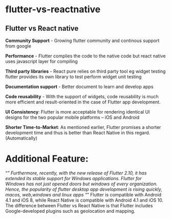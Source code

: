 # flutter-vs-reactnative
## Flutter vs React native

**Community Support** - Growing flutter community and continous support from google

**Performance** - Flutter complies the code to the native code but react native uses javascript layer for compiling

**Third party libraries** - React pure relies on third party tool eg widget testing flutter provides its own library to test perform widget unit testing

**Documentation support** - Better document to learn and develop apps

**Code reusability** - With the support of widgets, code reusability is much more efficient and result-oriented in the case of Flutter app development.

**UI Consistency**: Flutter is more acceptable for rendering identical UI designs for the two popular mobile platforms – iOS and Android

**Shorter Time-to-Market**: As mentioned earlier, Flutter promises a shorter development time and thus is better than React Native in this regard. (Automatically)

# Additional Feature:
“*” Furthermore, recently, with the new release of Flutter 2.10, it has extended its stable support for Windows applications. Flutter for Windows has not just opened doors but windows of every organization. Hence, the popularity of flutter desktop app development is rising quickly, macos, web,windows and linux apps
“*” Flutter is compatible with Android 4.1 and iOS 8, while React Native is compatible with Android 4.1 and iOS 10. The difference between Flutter vs React Native is that Flutter includes Google-developed plugins such as geolocation and mapping.
